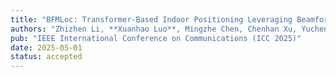 ```yaml
---
title: "BFMLoc: Transformer-Based Indoor Positioning Leveraging Beamforming Feedback Matrices"
authors: "Zhizhen Li, **Xuanhao Luo**, Mingzhe Chen, Chenhan Xu, Yuchen Liu"
pub: "IEEE International Conference on Communications (ICC 2025)"
date: 2025-05-01
status: accepted
---
```

